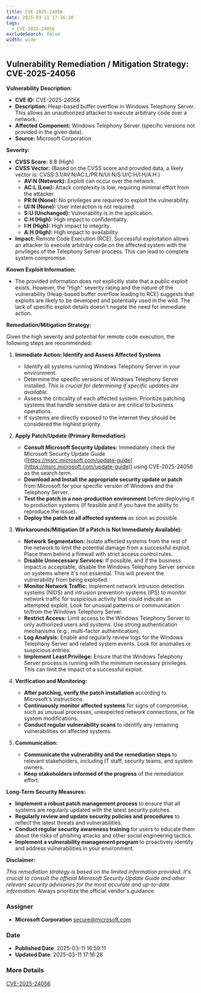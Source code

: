 ```yaml
---
title: CVE-2025-24056
date: 2025-03-11 17:16:28
tags:
  - CVE-2025-24056
excludeSearch: false
width: wide
---
```


## Vulnerability Remediation / Mitigation Strategy: CVE-2025-24056

**Vulnerability Description:**

*   **CVE ID:** CVE-2025-24056
*   **Description:** Heap-based buffer overflow in Windows Telephony Server. This allows an unauthorized attacker to execute arbitrary code over a network.
*   **Affected Component:** Windows Telephony Server (specific versions not provided in the given data).
*   **Source:** Microsoft Corporation

**Severity:**

*   **CVSS Score:** 8.8 (High)
*   **CVSS Vector:**  (Based on the CVSS score and provided data, a likely vector is: CVSS:3.1/AV:N/AC:L/PR:N/UI:N/S:U/C:H/I:H/A:H )
    *   **AV:N (Network):** Exploit can occur over the network.
    *   **AC:L (Low):**  Attack complexity is low, requiring minimal effort from the attacker.
    *   **PR:N (None):**  No privileges are required to exploit the vulnerability.
    *   **UI:N (None):** User interaction is not required.
    *   **S:U (Unchanged):** Vulnerability is in the application.
    *   **C:H (High):** High impact to confidentiality.
    *   **I:H (High):** High impact to integrity.
    *   **A:H (High):** High impact to availability.
*   **Impact:**  Remote Code Execution (RCE).  Successful exploitation allows an attacker to execute arbitrary code on the affected system with the privileges of the Telephony Server process. This can lead to complete system compromise.

**Known Exploit Information:**

*   The provided information does *not* explicitly state that a public exploit exists. However, the "High" severity rating and the nature of the vulnerability (Heap-based buffer overflow leading to RCE) suggests that exploits are likely to be developed and potentially used in the wild. The lack of specific exploit details doesn't negate the need for immediate action.

**Remediation/Mitigation Strategy:**

Given the high severity and potential for remote code execution, the following steps are recommended:

1.  **Immediate Action: Identify and Assess Affected Systems**
    *   Identify all systems running Windows Telephony Server in your environment.
    *   Determine the specific versions of Windows Telephony Server installed.  *This is crucial for determining if specific updates are available.*
    *   Assess the criticality of each affected system.  Prioritize patching systems that handle sensitive data or are critical to business operations.
    *   If systems are directly exposed to the internet they should be considered the highest priority.

2.  **Apply Patch/Update (Primary Remediation)**
    *   **Consult Microsoft Security Updates:** Immediately check the Microsoft Security Update Guide ([https://msrc.microsoft.com/update-guide](https://msrc.microsoft.com/update-guide)) using CVE-2025-24056 as the search term.
    *   **Download and Install the appropriate security update or patch** from Microsoft for your specific version of Windows and the Telephony Server.
    *   **Test the patch in a non-production environment** before deploying it to production systems (if feasible and if you have the ability to reproduce the issue).
    *   **Deploy the patch to all affected systems** as soon as possible.

3.  **Workarounds/Mitigation (If a Patch is Not Immediately Available):**

    *   **Network Segmentation:** Isolate affected systems from the rest of the network to limit the potential damage from a successful exploit. Place them behind a firewall with strict access control rules.
    *   **Disable Unnecessary Services:** If possible, and if the business impact is acceptable, disable the Windows Telephony Server service on systems where it's not essential. This will prevent the vulnerability from being exploited.
    *   **Monitor Network Traffic:** Implement network intrusion detection systems (NIDS) and intrusion prevention systems (IPS) to monitor network traffic for suspicious activity that could indicate an attempted exploit.  Look for unusual patterns or communication to/from the Windows Telephony Server.
    *   **Restrict Access:** Limit access to the Windows Telephony Server to only authorized users and systems. Use strong authentication mechanisms (e.g., multi-factor authentication).
    *   **Log Analysis:** Enable and regularly review logs for the Windows Telephony Server and related system events. Look for anomalies or suspicious entries.
    *   **Implement Least Privilege:** Ensure that the Windows Telephony Server process is running with the minimum necessary privileges. This can limit the impact of a successful exploit.

4.  **Verification and Monitoring:**

    *   **After patching, verify the patch installation** according to Microsoft's instructions.
    *   **Continuously monitor affected systems** for signs of compromise, such as unusual processes, unexpected network connections, or file system modifications.
    *   **Conduct regular vulnerability scans** to identify any remaining vulnerabilities on affected systems.

5.  **Communication:**

    *   **Communicate the vulnerability and the remediation steps** to relevant stakeholders, including IT staff, security teams, and system owners.
    *   **Keep stakeholders informed of the progress** of the remediation effort.

**Long-Term Security Measures:**

*   **Implement a robust patch management process** to ensure that all systems are regularly updated with the latest security patches.
*   **Regularly review and update security policies and procedures** to reflect the latest threats and vulnerabilities.
*   **Conduct regular security awareness training** for users to educate them about the risks of phishing attacks and other social engineering tactics.
*   **Implement a vulnerability management program** to proactively identify and address vulnerabilities in your environment.

**Disclaimer:**

*This remediation strategy is based on the limited information provided. It's crucial to consult the official Microsoft Security Update Guide and other relevant security advisories for the most accurate and up-to-date information.*  Always prioritize the official vendor's guidance.

### Assigner
- **Microsoft Corporation** <secure@microsoft.com>

### Date
- **Published Date**: 2025-03-11 16:59:11
- **Updated Date**: 2025-03-11 17:16:28

### More Details
[CVE-2025-24056](https://www.cvedetails.com/cve/CVE-2025-24056)